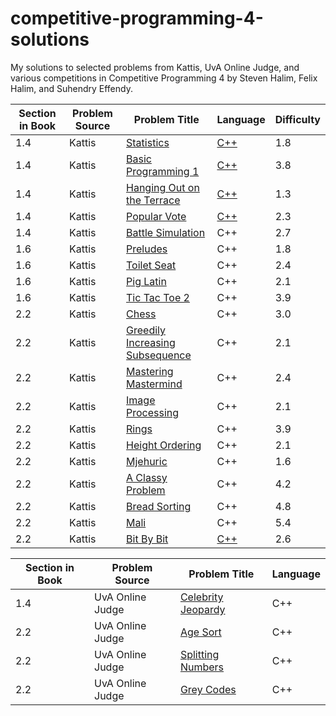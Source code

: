 # competitive-programming-4-solutions
My solutions to selected problems from Kattis, UvA Online Judge, and various competitions in Competitive Programming 4 by Steven Halim, Felix Halim, and Suhendry Effendy.

| Section in Book | Problem Source | Problem Title | Language | Difficulty |
| ------------- | ------------- | ------------- | ------------- | ------------- |
| 1.4 | Kattis | [Statistics](https://open.kattis.com/problems/statistics) | [C++](./Chapter%201/Kattis/statistics.cpp) | 1.8 |
| 1.4 | Kattis | [Basic Programming 1](https://open.kattis.com/problems/basicprogramming1) | [C++](./Chapter%201/Kattis/basicprogramming1.cpp)  | 3.8 |
| 1.4 | Kattis | [Hanging Out on the Terrace](https://open.kattis.com/problems/hangingout) | [C++](./Chapter%201/Kattis/hangingout.cpp) | 1.3 |
| 1.4 | Kattis | [Popular Vote](https://open.kattis.com/problems/vote) | [C++](./Chapter%201/Kattis/vote.cpp) | 2.3 |
| 1.4 | Kattis | [Battle Simulation](./Chapter%201/Kattis/battlesimulation.cpp) | C++ | 2.7 |
| 1.6 | Kattis | [Preludes](./Chapter%201/Kattis/chopin.cpp) | C++ | 1.8 |
| 1.6 | Kattis | [Toilet Seat](./Chapter%201/Kattis/toilet.cpp) | C++ | 2.4 |
| 1.6 | Kattis | [Pig Latin](./Chapter%201/Kattis/chopin.cpp) | C++ | 2.1 |
| 1.6 | Kattis | [Tic Tac Toe 2](./Chapter%201/Kattis/tictactoe2.cpp) | C++ | 3.9 |
| 2.2 | Kattis | [Chess](./Chapter%201/Kattis/chess.cpp) | C++ | 3.0 |
| 2.2 | Kattis | [Greedily Increasing Subsequence](./Chapter%202/Kattis/greedilyincreasing.cpp) | C++ | 2.1 |
| 2.2 | Kattis | [Mastering Mastermind](./Chapter%202/Kattis/mastermind.cpp) | C++ | 2.4 |
| 2.2 | Kattis | [Image Processing](./Chapter%202/Kattis/imageprocessing.cpp) | C++ | 2.1 |
| 2.2 | Kattis | [Rings](./Chapter%202/Kattis/rings2.cpp) | C++ | 3.9 |
| 2.2 | Kattis | [Height Ordering](./Chapter%202/Kattis/height.cpp) | C++ | 2.1 |
| 2.2 | Kattis | [Mjehuric](./Chapter%202/Kattis/mjehuric.cpp) | C++ | 1.6 |
| 2.2 | Kattis | [A Classy Problem](./Chapter%202/Kattis/classy.cpp) | C++ | 4.2 |
| 2.2 | Kattis | [Bread Sorting](./Chapter%202/Kattis/bread.cpp) | C++ | 4.8 |
| 2.2 | Kattis | [Mali](./Chapter%202/Kattis/mali.cpp) | C++ | 5.4 |
| 2.2 | Kattis | [Bit By Bit](https://open.kattis.com/problems/bitbybit) | [C++](./Chapter%202/Kattis/bitbybit.cpp) | 2.6 |


| Section in Book | Problem Source | Problem Title | Language |
| ------------- | ------------- | ------------- | ------------- |
| 1.4 | UvA Online Judge | [Celebrity Jeopardy](./Chapter%201/UvA/jeopardy.cpp) | C++ |
| 2.2 | UvA Online Judge | [Age Sort](./Chapter%202/UvA/agesort.cpp) | C++ |
| 2.2 | UvA Online Judge | [Splitting Numbers](./Chapter%202/UvA/split.cpp) | C++ |
| 2.2 | UvA Online Judge | [Grey Codes](./Chapter%202/UvA/greycodes.cpp) | C++ |











